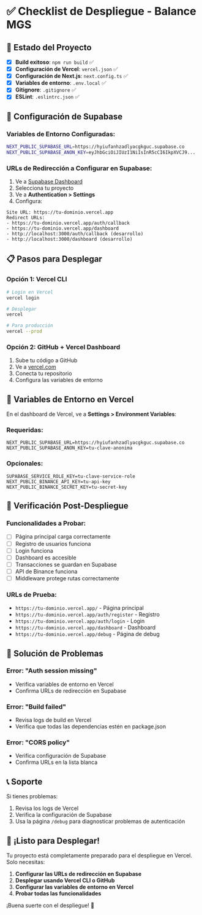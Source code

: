 # ✅ Checklist de Despliegue - Balance MGS

## 🚀 Estado del Proyecto

- [x] **Build exitoso**: `npm run build` ✅
- [x] **Configuración de Vercel**: `vercel.json` ✅
- [x] **Configuración de Next.js**: `next.config.ts` ✅
- [x] **Variables de entorno**: `.env.local` ✅
- [x] **Gitignore**: `.gitignore` ✅
- [x] **ESLint**: `.eslintrc.json` ✅

## 🔧 Configuración de Supabase

### Variables de Entorno Configuradas:

```bash
NEXT_PUBLIC_SUPABASE_URL=https://hyiufanhzadlyacgkguc.supabase.co
NEXT_PUBLIC_SUPABASE_ANON_KEY=eyJhbGciOiJIUzI1NiIsInR5cCI6IkpXVCJ9...
```

### URLs de Redirección a Configurar en Supabase:

1. Ve a [Supabase Dashboard](https://supabase.com/dashboard)
2. Selecciona tu proyecto
3. Ve a **Authentication > Settings**
4. Configura:

```
Site URL: https://tu-dominio.vercel.app
Redirect URLs:
- https://tu-dominio.vercel.app/auth/callback
- https://tu-dominio.vercel.app/dashboard
- http://localhost:3000/auth/callback (desarrollo)
- http://localhost:3000/dashboard (desarrollo)
```

## 📋 Pasos para Desplegar

### Opción 1: Vercel CLI

```bash
# Login en Vercel
vercel login

# Desplegar
vercel

# Para producción
vercel --prod
```

### Opción 2: GitHub + Vercel Dashboard

1. Sube tu código a GitHub
2. Ve a [vercel.com](https://vercel.com)
3. Conecta tu repositorio
4. Configura las variables de entorno

## 🔑 Variables de Entorno en Vercel

En el dashboard de Vercel, ve a **Settings > Environment Variables**:

### Requeridas:

```
NEXT_PUBLIC_SUPABASE_URL=https://hyiufanhzadlyacgkguc.supabase.co
NEXT_PUBLIC_SUPABASE_ANON_KEY=tu-clave-anonima
```

### Opcionales:

```
SUPABASE_SERVICE_ROLE_KEY=tu-clave-service-role
NEXT_PUBLIC_BINANCE_API_KEY=tu-api-key
NEXT_PUBLIC_BINANCE_SECRET_KEY=tu-secret-key
```

## 🧪 Verificación Post-Despliegue

### Funcionalidades a Probar:

- [ ] Página principal carga correctamente
- [ ] Registro de usuarios funciona
- [ ] Login funciona
- [ ] Dashboard es accesible
- [ ] Transacciones se guardan en Supabase
- [ ] API de Binance funciona
- [ ] Middleware protege rutas correctamente

### URLs de Prueba:

- `https://tu-dominio.vercel.app/` - Página principal
- `https://tu-dominio.vercel.app/auth/register` - Registro
- `https://tu-dominio.vercel.app/auth/login` - Login
- `https://tu-dominio.vercel.app/dashboard` - Dashboard
- `https://tu-dominio.vercel.app/debug` - Página de debug

## 🐛 Solución de Problemas

### Error: "Auth session missing"

- Verifica variables de entorno en Vercel
- Confirma URLs de redirección en Supabase

### Error: "Build failed"

- Revisa logs de build en Vercel
- Verifica que todas las dependencias estén en package.json

### Error: "CORS policy"

- Verifica configuración de Supabase
- Confirma URLs en la lista blanca

## 📞 Soporte

Si tienes problemas:

1. Revisa los logs de Vercel
2. Verifica la configuración de Supabase
3. Usa la página `/debug` para diagnosticar problemas de autenticación

## 🎉 ¡Listo para Desplegar!

Tu proyecto está completamente preparado para el despliegue en Vercel. Solo necesitas:

1. **Configurar las URLs de redirección en Supabase**
2. **Desplegar usando Vercel CLI o GitHub**
3. **Configurar las variables de entorno en Vercel**
4. **Probar todas las funcionalidades**

¡Buena suerte con el despliegue! 🚀
